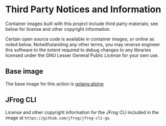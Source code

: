 # Third Party Notices and Information

Container images built with this project include third party materials; see below for license and other copyright information.

Certain open source code is available in container images, or online as noted below. Notwithstanding any other terms, you may reverse engineer this software to the extent required to debug changes to any libraries licensed under the GNU Lesser General Public License for your own use.

## Base image

The base image for this action is [golang:alpine](https://hub.docker.com/_/golang?tab=description)

## JFrog CLI

License and other copyright information for the JFrog CLI included in the image at `https://github.com/jfrog/jfrog-cli-go`.